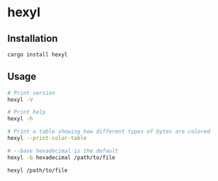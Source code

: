 # hexyl

## Installation

```bash
cargo install hexyl
```

## Usage

```bash
# Print version
hexyl -V

# Print help
hexyl -h

# Print a table showing how different types of bytes are colored
hexyl --print-color-table

# --base hexadecimal is the default
hexyl -b hexadecimal /path/to/file

hexyl /path/to/file
```